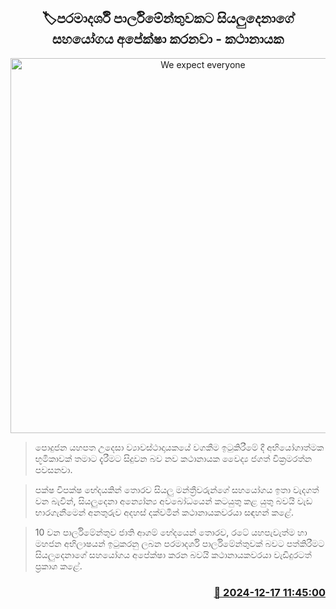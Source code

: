 <p align='center'><b><h2 align='center' title='We expect everyone's support for an ideal parliament - Speaker'>🏷පරමාදර්ශී පාර්ලිමේන්තුවකට සියලුදෙනාගේ සහයෝගය අපේක්ෂා කරනවා - කථානායක</h2></b></p>
<p align='center'><img src='https://helakuru.sgp1.cdn.digitaloceanspaces.com/esana/images/lib/jagath-wickramanayake-tt.jpg' width='600' alt='We expect everyone's support for an ideal parliament - Speaker'></p>

> පොදුජන යහපත උදෙසා ව්‍යාවස්ථාදායකයේ වගකීම ඉටුකිරීමේ දී අභියෝගාත්මක භූමිකාවක් තමාට දැරීමට සිදුවන බව නව කථානායක වෛද්‍ය ජගත් වික්‍රමරත්න පවසනවා.

> පක්ෂ විපක්ෂ භේදයකින් තොරව සියලු මන්ත්‍රීවරුන්ගේ සහයෝගය ඉතා වැදගත් වන බැවින්, සියලුදෙනා අන්‍යෝන්‍ය අවබෝධයෙන් කටයුතු කළ යුතු බවයි වැඩ භාරගැනීමෙන් අනතුරුව අදහස් දක්වමින් කථානායකවරයා සඳහන් කළේ.

> 10 වන පාර්ලිමේන්තුව ජාති ආගම් භේදයෙන් තොරව, රටේ යහපැවැත්ම හා මහජන අභිලාෂයන් ඉටුකරනු ලබන පරමාදර්ශි පාර්ලිමේන්තුවක් බවට පත්කිරීමට සියලුදෙනාගේ සහයෝගය අපේක්ෂා කරන බවයි කථානායකවරයා වැඩිදුරටත් ප්‍රකාශ කළේ.



<h3 align='right'><a href='https://www.helakuru.lk/esana/p/105956/'>📅 2024-12-17 11:45:00</a></h3>
